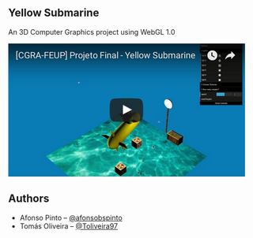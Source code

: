 ## Yellow Submarine

An 3D Computer Graphics project using WebGL 1.0

[![Yellow Submarine](https://github.com/FooWalksIntoABar/FEUP/blob/master/CGRA/FinalProject/resources/preview.png?raw=true)](https://youtu.be/tTyLsS8jxOU "Yellow Submarine")

## Authors
* Afonso Pinto – [@afonsobspinto](https://github.com/afonsobspinto)
* Tomás Oliveira – [@Toliveira97](https://github.com/Toliveira97)

